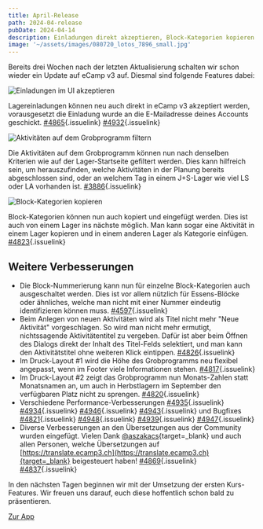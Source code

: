 ```yaml
---
title: April-Release
path: 2024-04-release
pubDate: 2024-04-14
description: Einladungen direkt akzeptieren, Block-Kategorien kopieren und mehr
image: '~/assets/images/080720_lotos_7896_small.jpg'
---
```


Bereits drei Wochen nach der letzten Aktualisierung schalten wir schon wieder ein Update auf eCamp v3 auf. Diesmal sind folgende Features dabei:


<div class="simple-columns bg-slate-100 dark:bg-slate-800">

![Einladungen im UI akzeptieren](~/assets/images/personal-invitations-de.png)

<div>

Lagereinladungen können neu auch direkt in eCamp v3 akzeptiert werden, vorausgesetzt die Einladung wurde an die E-Mailadresse deines Accounts geschickt. [#4865](https://github.com/ecamp/ecamp3/issues/4865){.issuelink} [#4932](https://github.com/ecamp/ecamp3/issues/4932){.issuelink}

</div>

</div>

<div class="simple-columns">

![Aktivitäten auf dem Grobprogramm filtern](~/assets/images/picasso-filter-de.png)

<div>

Die Aktivitäten auf dem Grobprogramm können nun nach denselben Kriterien wie auf der Lager-Startseite gefiltert werden. Dies kann hilfreich sein, um herauszufinden, welche Aktivitäten in der Planung bereits abgeschlossen sind, oder an welchem Tag in einem J+S-Lager wie viel LS oder LA vorhanden ist. [#3886](https://github.com/ecamp/ecamp3/issues/3886){.issuelink}

</div>

</div>

<div class="simple-columns bg-slate-100 dark:bg-slate-800">

![Block-Kategorien kopieren](~/assets/images/copy-category-de.png)

<div>

Block-Kategorien können nun auch kopiert und eingefügt werden. Dies ist auch von einem Lager ins nächste möglich. Man kann sogar eine Aktivität in einem Lager kopieren und in einem anderen Lager als Kategorie einfügen. [#4823](https://github.com/ecamp/ecamp3/pull/4823){.issuelink}

</div>

</div>

## Weitere Verbesserungen

- Die Block-Nummerierung kann nun für einzelne Block-Kategorien auch ausgeschaltet werden. Dies ist vor allem nützlich für Essens-Blöcke oder ähnliches, welche man nicht mit einer Nummer eindeutig identifizieren können muss. [#4597](https://github.com/ecamp/ecamp3/issues/4597){.issuelink}
- Beim Anlegen von neuen Aktivitäten wird als Titel nicht mehr "Neue Aktivität" vorgeschlagen. So wird man nicht mehr ermutigt, nichtssagende Aktivitätentitel zu vergeben. Dafür ist aber beim Öffnen des Dialogs direkt der Inhalt des Titel-Felds selektiert, und man kann den Aktivitätstitel ohne weiteren Klick eintippen. [#4826](https://github.com/ecamp/ecamp3/pull/4826){.issuelink}
- Im Druck-Layout #1 wird die Höhe des Grobprogramms neu flexibel angepasst, wenn im Footer viele Informationen stehen. [#4817](https://github.com/ecamp/ecamp3/pull/4817){.issuelink}
- Im Druck-Layout #2 zeigt das Grobprogramm nun Monats-Zahlen statt Monatsnamen an, um auch in Herbstlagern im September den verfügbaren Platz nicht zu sprengen. [#4820](https://github.com/ecamp/ecamp3/pull/4820){.issuelink}
- Verschiedene Performance-Verbesserungen [#4935](https://github.com/ecamp/ecamp3/pull/4935){.issuelink} [#4934](https://github.com/ecamp/ecamp3/pull/4934){.issuelink} [#4946](https://github.com/ecamp/ecamp3/pull/4946){.issuelink} [#4943](https://github.com/ecamp/ecamp3/pull/4943){.issuelink} und Bugfixes [#4821](https://github.com/ecamp/ecamp3/issues/4821){.issuelink} [#4948](https://github.com/ecamp/ecamp3/pull/4948){.issuelink} [#4939](https://github.com/ecamp/ecamp3/pull/4939){.issuelink} [#4947](https://github.com/ecamp/ecamp3/pull/4947){.issuelink}
- Diverse Verbesserungen an den Übersetzungen aus der Community wurden eingefügt. Vielen Dank [@aszakacs](https://github.com/aszakacs){target=_blank} und auch allen Personen, welche Übersetzungen auf [https://translate.ecamp3.ch](https://translate.ecamp3.ch){target=_blank} beigesteuert haben! [#4869](https://github.com/ecamp/ecamp3/pull/4869){.issuelink} [#4837](https://github.com/ecamp/ecamp3/pull/4837){.issuelink}

In den nächsten Tagen beginnen wir mit der Umsetzung der ersten Kurs-Features. Wir freuen uns darauf, euch diese hoffentlich schon bald zu präsentieren.

<a class="btn secondary mr-4 mb-4" href="https://app.ecamp3.ch" target="_blank">Zur App</a>
